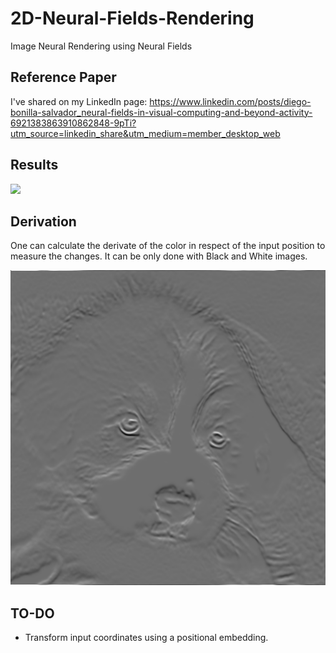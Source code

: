# 2D-Neural-Fields-Rendering
Image Neural Rendering using Neural Fields


## Reference Paper
I've shared on my LinkedIn page: https://www.linkedin.com/posts/diego-bonilla-salvador_neural-fields-in-visual-computing-and-beyond-activity-6921383863910862848-9pTi?utm_source=linkedin_share&utm_medium=member_desktop_web


## Results
![](ezgif.com-gif-maker.gif)


## Derivation
One can calculate the derivate of the color in respect of the input position to measure the changes. It can be only done with Black and White images.

![](dog_derivate_image.png)


## TO-DO
- Transform input coordinates using a positional embedding.
